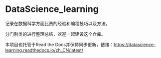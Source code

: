 # DataScience_learning

记录在数据科学方面比赛的经验和编程技巧以及方法。

分门别类的进行整理总结，欢迎一起建设这个仓库。

本项目也托管于Read the Docs并保持同步更新，链接：https://datascience-learning.readthedocs.io/zh_CN/latest/
